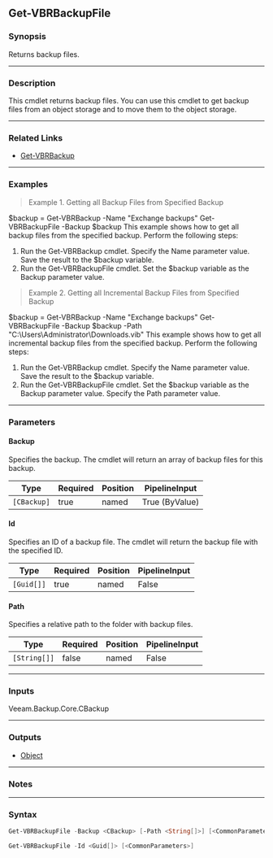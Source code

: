 Get-VBRBackupFile
-----------------

### Synopsis
Returns backup files.

---

### Description

This cmdlet returns backup files. You can use this cmdlet to get backup files from an object storage and to move them to the object storage.

---

### Related Links
* [Get-VBRBackup](Get-VBRBackup)

---

### Examples
> Example 1. Getting all Backup Files from Specified Backup

$backup = Get-VBRBackup -Name "Exchange backups"
Get-VBRBackupFile -Backup $backup
This example shows how to get all backup files from the specified backup.
Perform the following steps:
1. Run the Get-VBRBackup cmdlet. Specify the Name parameter value. Save the result to the $backup variable.
2. Run the Get-VBRBackupFile cmdlet. Set the $backup variable as the Backup parameter value.
> Example 2. Getting all Incremental Backup Files from Specified Backup

$backup = Get-VBRBackup -Name "Exchange backups"
Get-VBRBackupFile -Backup $backup -Path "C:\Users\Administrator\Downloads\.vib"
This example shows how to get all incremental backup files from the specified backup.
Perform the following steps:
1. Run the Get-VBRBackup cmdlet. Specify the Name parameter value. Save the result to the $backup variable.
2. Run the Get-VBRBackupFile cmdlet. Set the $backup variable as the Backup parameter value. Specify the Path parameter value.

---

### Parameters
#### **Backup**
Specifies the backup. The cmdlet will return an array of backup files for this backup.

|Type       |Required|Position|PipelineInput |
|-----------|--------|--------|--------------|
|`[CBackup]`|true    |named   |True (ByValue)|

#### **Id**
Specifies an ID of a backup file. The cmdlet will return the backup file with the specified ID.

|Type      |Required|Position|PipelineInput|
|----------|--------|--------|-------------|
|`[Guid[]]`|true    |named   |False        |

#### **Path**
Specifies a relative path to the folder with backup files.

|Type        |Required|Position|PipelineInput|
|------------|--------|--------|-------------|
|`[String[]]`|false   |named   |False        |

---

### Inputs
Veeam.Backup.Core.CBackup

---

### Outputs
* [Object](https://learn.microsoft.com/en-us/dotnet/api/System.Object)

---

### Notes

---

### Syntax
```PowerShell
Get-VBRBackupFile -Backup <CBackup> [-Path <String[]>] [<CommonParameters>]
```
```PowerShell
Get-VBRBackupFile -Id <Guid[]> [<CommonParameters>]
```
